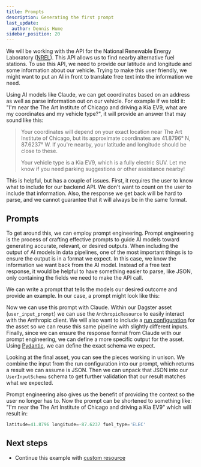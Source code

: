 ```yaml
---
title: Prompts
description: Generating the first prompt
last_update:
  author: Dennis Hume
sidebar_position: 20
---
```


We will be working with the API for the National Renewable Energy Laboratory ([NREL](https://www.nrel.gov)). This API allows us to find nearby alternative fuel stations. To use this API, we need to provide our latitude and longitude and some information about our vehicle. Trying to make this user friendly, we might want to put an AI in front to translate free text into the information we need.

Using AI models like Claude, we can get coordinates based on an address as well as parse information out on our vehicle. For example if we told it: "I'm near the The Art Institute of Chicago and driving a Kia EV9, what are my coordinates and my vehicle type?", it will provide an answer that may sound like this:

> Your coordinates will depend on your exact location near The Art Institute of Chicago, but its approximate coordinates are 41.8796° N, 87.6237° W. If you're nearby, your latitude and longitude should be close to these.
>
> Your vehicle type is a Kia EV9, which is a fully electric SUV. Let me know if you need parking suggestions or other assistance nearby!

This is helpful, but has a couple of issues. First, it requires the user to know what to include for our backend API. We don't want to count on the user to include that information. Also, the response we get back will be hard to parse, and we cannot guarantee that it will always be in the same format.

## Prompts

To get around this, we can employ prompt engineering. Prompt engineering is the process of crafting effective prompts to guide AI models toward generating accurate, relevant, or desired outputs. When including the output of AI models in data pipelines, one of the most important things is to ensure the output is in a format we expect. In this case, we know the information we want back from the AI model. Instead of a free text response, it would be helpful to have something easier to parse, like JSON, only containing the fields we need to make the API call.

We can write a prompt that tells the models our desired outcome and provide an example. In our case, a prompt might look like this:

<CodeExample
  path="docs_projects/project_prompt_eng/src/project_prompt_eng/defs/assets.py"
  language="python"
  startAfter="start_location_prompt"
  endBefore="end_location_prompt"
  title="src/project_prompt_eng/defs/assets.py"
/>

Now we can use this prompt with Claude. Within our Dagster asset (`user_input_prompt`) we can use the `AnthropicResource` to easily interact with the Anthropic client. We will also want to include a [run configuration](/guides/operate/configuration/run-configuration) for the asset so we can reuse this same pipeline with slightly different inputs. Finally, since we can ensure the response format from Claude with our prompt engineering, we can define a more specific output for the asset. Using [Pydantic](https://docs.pydantic.dev/latest), we can define the exact schema we expect.

<CodeExample
  path="docs_projects/project_prompt_eng/src/project_prompt_eng/defs/assets.py"
  language="python"
  startAfter="start_user_input_prompt"
  endBefore="end_user_input_prompt"
  title="src/project_prompt_eng/defs/assets.py"
/>

Looking at the final asset, you can see the pieces working in unison. We combine the input from the run configuration into our prompt, which returns a result we can assume is JSON. Then we can unpack that JSON into our `UserInputSchema` schema to get further validation that our result matches what we expected.

Prompt engineering also gives us the benefit of providing the context so the user no longer has to. Now the prompt can be shortened to something like: "I'm near the The Art Institute of Chicago and driving a Kia EV9" which will result in:

```python
latitude=41.8796 longitude=-87.6237 fuel_type='ELEC'
```

## Next steps

- Continue this example with [custom resource](/examples/full-pipelines/prompt-engineering/custom-resource)
